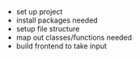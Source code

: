 - set up project
- install packages needed
- setup file structure
- map out classes/functions needed
- build frontend to take input
